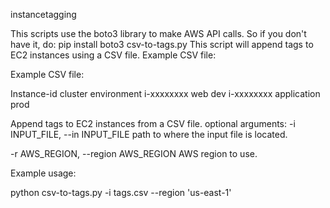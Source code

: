 instancetagging


This scripts use the boto3 library to make AWS API calls. So if you don't have it, do:
    pip install boto3
csv-to-tags.py
This script will append tags to EC2 instances using a CSV file.
Example CSV file:



Example CSV file:


Instance-id	cluster	environment
i-xxxxxxxx	web	dev
i-xxxxxxxx	application	prod




Append tags to EC2 instances from a CSV file.
optional arguments:
-i     INPUT_FILE, --in INPUT_FILE  path to where the input file is located.


-r     AWS_REGION, --region AWS_REGION  AWS region to use.


Example usage:

python csv-to-tags.py -i tags.csv --region 'us-east-1'
